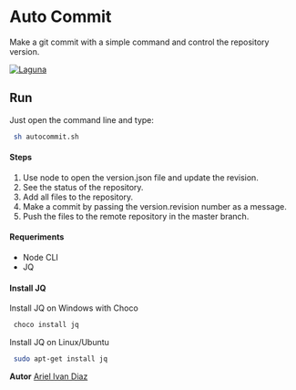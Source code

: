 # Auto Commit

Make a git commit with a simple command and control the repository version.


[![Laguna](https://laguna.com.ar/img/label.png)](https://www.laguna.com.ar/)


## Run

Just open the command line and type:

```sh
 sh autocommit.sh
```


#### Steps
1. Use node to open the version.json file and update the revision.
2. See the status of the repository.
3. Add all files to the repository.
4. Make a commit by passing the version.revision number as a message.
5. Push the files to the remote repository in the master branch.

#### Requeriments

  - Node CLI
  - JQ


#### Install JQ

Install JQ on Windows with Choco
```sh
 choco install jq
```
Install JQ on Linux/Ubuntu
```sh
 sudo apt-get install jq
```



**Autor**
[Ariel Ivan Diaz](https://www.arielivandiaz.com/)
